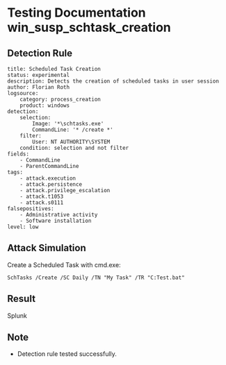 # Testing Documentation win_susp_schtask_creation

## Detection Rule
```
title: Scheduled Task Creation
status: experimental
description: Detects the creation of scheduled tasks in user session
author: Florian Roth
logsource:
    category: process_creation
    product: windows
detection:
    selection:
        Image: '*\schtasks.exe'
        CommandLine: '* /create *'
    filter:
        User: NT AUTHORITY\SYSTEM
    condition: selection and not filter
fields:
    - CommandLine
    - ParentCommandLine
tags:
    - attack.execution
    - attack.persistence
    - attack.privilege_escalation
    - attack.t1053
    - attack.s0111
falsepositives:
    - Administrative activity
    - Software installation
level: low
```

## Attack Simulation
Create a Scheduled Task with cmd.exe:
```
SchTasks /Create /SC Daily /TN "My Task" /TR "C:Test.bat"
```

## Result

Splunk



## Note
- Detection rule tested successfully.



